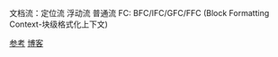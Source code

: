﻿文档流：定位流 浮动流 普通流
FC: BFC/IFC/GFC/FFC
(Block Formatting Context-块级格式化上下文)

[参考](https://www.cnblogs.com/lhb25/p/inside-block-formatting-ontext.html)
[博客](https://www.cnblogs.com/lgyong/p/13807107.html)